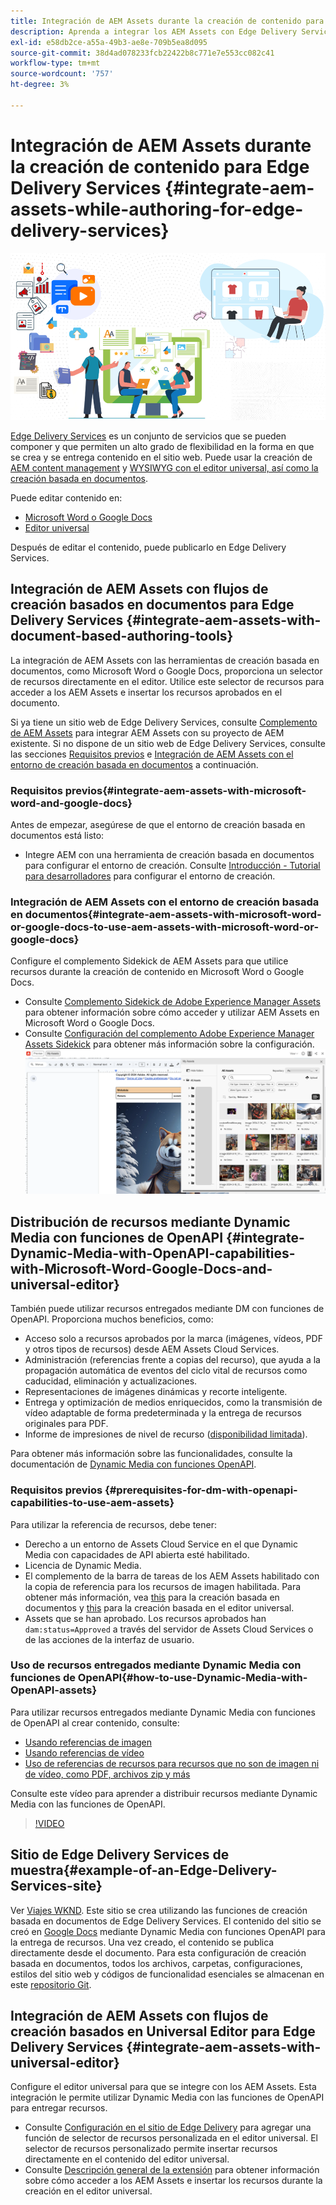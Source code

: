 ```yaml
---
title: Integración de AEM Assets durante la creación de contenido para Edge Delivery Services
description: Aprenda a integrar los AEM Assets con Edge Delivery Services. Esta integración le permite integrar AEM Assets con Microsoft Word y Google Docs, integrar AEM Assets con Universal Editor, integrar Dynamic Media con las capacidades de OpenAPI con Universal Editor e integrar Dynamic Media con las capacidades de OpenAPI con Microsoft Word y Google Docs.
exl-id: e58db2ce-a55a-49b3-ae8e-709b5ea8d095
source-git-commit: 38d4ad078233fcb22422b8c771e7e553cc082c41
workflow-type: tm+mt
source-wordcount: '757'
ht-degree: 3%

---
```


# Integración de AEM Assets durante la creación de contenido para Edge Delivery Services {#integrate-aem-assets-while-authoring-for-edge-delivery-services}

![Recursos de AEM con UE](/help/assets/assets/EDS2.png)

[Edge Delivery Services](https://experienceleague.adobe.com/es/docs/experience-manager-cloud-service/content/edge-delivery/overview) es un conjunto de servicios que se pueden componer y que permiten un alto grado de flexibilidad en la forma en que se crea y se entrega contenido en el sitio web. Puede usar la creación de [AEM content management](/help/sites-cloud/authoring/author-publish.md) y [WYSIWYG con el editor universal, así como la creación basada en documentos](https://experienceleague.adobe.com/es/docs/experience-manager-cloud-service/content/edge-delivery/wysiwyg-authoring/authoring).

Puede editar contenido en:

* [Microsoft Word o Google Docs](#integrate-aem-assets-with-document-based-authoring-tools)
* [Editor universal](#integrate-aem-assets-with-universal-editor)

Después de editar el contenido, puede publicarlo en Edge Delivery Services.

## Integración de AEM Assets con flujos de creación basados en documentos para Edge Delivery Services {#integrate-aem-assets-with-document-based-authoring-tools}

La integración de AEM Assets con las herramientas de creación basada en documentos, como Microsoft Word o Google Docs, proporciona un selector de recursos directamente en el editor. Utilice este selector de recursos para acceder a los AEM Assets e insertar los recursos aprobados en el documento.

Si ya tiene un sitio web de Edge Delivery Services, consulte [Complemento de AEM Assets](https://github.com/adobe-rnd/aem-assets-plugin/blob/main/README.md) para integrar AEM Assets con su proyecto de AEM existente. Si no dispone de un sitio web de Edge Delivery Services, consulte las secciones [Requisitos previos](#integrate-aem-assets-with-microsoft-word-and-google-docs) e [Integración de AEM Assets con el entorno de creación basada en documentos](#integrate-aem-assets-with-microsoft-word-or-google-docs-to-use-aem-assets-with-microsoft-word-or-google-docs) a continuación.

### Requisitos previos{#integrate-aem-assets-with-microsoft-word-and-google-docs}

Antes de empezar, asegúrese de que el entorno de creación basada en documentos está listo:

* Integre AEM con una herramienta de creación basada en documentos para configurar el entorno de creación. Consulte [Introducción - Tutorial para desarrolladores](https://www.aem.live/developer/tutorial) para configurar el entorno de creación.

### Integración de AEM Assets con el entorno de creación basada en documentos{#integrate-aem-assets-with-microsoft-word-or-google-docs-to-use-aem-assets-with-microsoft-word-or-google-docs}

Configure el complemento Sidekick de AEM Assets para que utilice recursos durante la creación de contenido en Microsoft Word o Google Docs.

* Consulte [Complemento Sidekick de Adobe Experience Manager Assets](https://www.aem.live/docs/aem-assets-sidekick-plugin#using-experience-manager-assets-for-website-authors) para obtener información sobre cómo acceder y utilizar AEM Assets en Microsoft Word o Google Docs.
* Consulte [Configuración del complemento Adobe Experience Manager Assets Sidekick](https://www.aem.live/developer/configuring-aem-assets-sidekick-plugin) para obtener más información sobre la configuración.
  ![usar dynamic media con capacidades openAPI en ms word y google docs](/help/assets/assets/my-assets-sidebar.png)

## Distribución de recursos mediante Dynamic Media con funciones de OpenAPI {#integrate-Dynamic-Media-with-OpenAPI-capabilities-with-Microsoft-Word-Google-Docs-and-universal-editor}

También puede utilizar recursos entregados mediante DM con funciones de OpenAPI. Proporciona muchos beneficios, como:

* Acceso solo a recursos aprobados por la marca (imágenes, vídeos, PDF y otros tipos de recursos) desde AEM Assets Cloud Services.
* Administración (referencias frente a copias del recurso), que ayuda a la propagación automática de eventos del ciclo vital de recursos como caducidad, eliminación y actualizaciones.
* Representaciones de imágenes dinámicas y recorte inteligente.
* Entrega y optimización de medios enriquecidos, como la transmisión de vídeo adaptable de forma predeterminada y la entrega de recursos originales para PDF.
* Informe de impresiones de nivel de recurso ([disponibilidad limitada](/help/assets/manage-reports-assets-view.md#dynamic-media-delivery-reports)).

Para obtener más información sobre las funcionalidades, consulte la documentación de [Dynamic Media con funciones OpenAPI](https://experienceleague.adobe.com/en/docs/experience-manager-cloud-service/content/assets/dynamicmedia/dynamic-media-open-apis/dynamic-media-open-apis-overview).

### Requisitos previos {#prerequisites-for-dm-with-openapi-capabilities-to-use-aem-assets}

Para utilizar la referencia de recursos, debe tener:

* Derecho a un entorno de Assets Cloud Service en el que Dynamic Media con capacidades de API abierta esté habilitado.
* Licencia de Dynamic Media.
* El complemento de la barra de tareas de los AEM Assets habilitado con la copia de referencia para los recursos de imagen habilitada. Para obtener más información, vea [this](https://www.aem.live/developer/configuring-aem-assets-sidekick-plugin#copymode) para la creación basada en documentos y [this](https://developer.adobe.com/uix/docs/extension-manager/extension-developed-by-adobe/configurable-asset-picker/#extension-overview) para la creación basada en el editor universal.
* Assets que se han aprobado. Los recursos aprobados han `dam:status=Approved` a través del servidor de Assets Cloud Services o de las acciones de la interfaz de usuario.

### Uso de recursos entregados mediante Dynamic Media con funciones de OpenAPI{#how-to-use-Dynamic-Media-with-OpenAPI-assets}

Para utilizar recursos entregados mediante Dynamic Media con funciones de OpenAPI al crear contenido, consulte:

* [Usando referencias de imagen](https://www.aem.live/docs/aem-assets-sidekick-plugin#using-image-references-when-authoring-content)
* [Usando referencias de vídeo](https://www.aem.live/docs/aem-assets-sidekick-plugin#using-video-references-when-authoring-content)
* [Uso de referencias de recursos para recursos que no son de imagen ni de vídeo, como PDF, archivos zip y más](https://www.aem.live/docs/aem-assets-sidekick-plugin#using-asset-references-for-pdf-zip-etc-when-authoring-content)

Consulte este vídeo para aprender a distribuir recursos mediante Dynamic Media con las funciones de OpenAPI.

>[!VIDEO](https://video.tv.adobe.com/v/3441155)

## Sitio de Edge Delivery Services de muestra{#example-of-an-Edge-Delivery-Services-site}

Ver [Viajes WKND](http://bit.ly/3DExLnf). Este sitio se crea utilizando las funciones de creación basada en documentos de Edge Delivery Services. El contenido del sitio se creó en [Google Docs](https://drive.google.com/drive/folders/1HCCHRWp4HJIXW_cUv5cRDQ5DzzqiZsXT) mediante Dynamic Media con funciones OpenAPI para la entrega de recursos. Una vez creado, el contenido se publica directamente desde el documento. Para esta configuración de creación basada en documentos, todos los archivos, carpetas, configuraciones, estilos del sitio web y códigos de funcionalidad esenciales se almacenan en este [repositorio Git](https://github.com/hlxsites/franklin-assets-selector/tree/aem-dynamicmedia-demo/blocks).

## Integración de AEM Assets con flujos de creación basados en Universal Editor para Edge Delivery Services {#integrate-aem-assets-with-universal-editor}

Configure el editor universal para que se integre con los AEM Assets. Esta integración le permite utilizar Dynamic Media con las funciones de OpenAPI para entregar recursos.

* Consulte [Configuración en el sitio de Edge Delivery](https://developer.adobe.com/uix/docs/extension-manager/extension-developed-by-adobe/configurable-asset-picker/#configuration-in-edge-delivery-site) para agregar una función de selector de recursos personalizada en el editor universal. El selector de recursos personalizado permite insertar recursos directamente en el contenido del editor universal.
* Consulte [Descripción general de la extensión](https://developer.adobe.com/uix/docs/extension-manager/extension-developed-by-adobe/configurable-asset-picker/#extension-overview) para obtener información sobre cómo acceder a los AEM Assets e insertar los recursos durante la creación en el editor universal.

